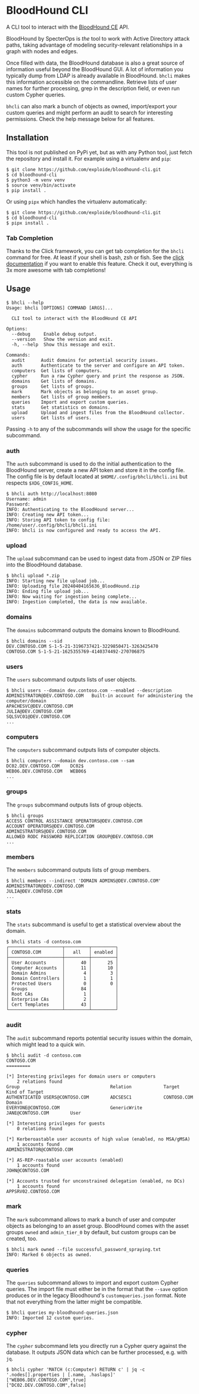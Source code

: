 # BloodHound CLI

A CLI tool to interact with the [BloodHound CE](https://github.com/SpecterOps/BloodHound) API.

BloodHound by SpecterOps is *the* tool to work with Active Directory attack paths, taking advantage of modeling security-relevant relationships in a graph with nodes and edges.

Once filled with data, the BloodHound database is also a great source of information useful beyond the BloodHound GUI.
A lot of information you typically dump from LDAP is already available in BloodHound.
`bhcli` makes this information accessible on the commandline.
Retrieve lists of user names for further processing, grep in the description field, or even run custom Cypher queries.

`bhcli` can also mark a bunch of objects as owned, import/export your custom queries and might perform an audit to search for interesting permissions.
Check the help message below for all features.


## Installation

This tool is not published on PyPi yet, but as with any Python tool, just fetch the repository and install it.
For example using a virtualenv and `pip`:

```console
$ git clone https://github.com/exploide/bloodhound-cli.git
$ cd bloodhound-cli
$ python3 -m venv venv
$ source venv/bin/activate
$ pip install .
```

Or using `pipx` which handles the virtualenv automatically:

```console
$ git clone https://github.com/exploide/bloodhound-cli.git
$ cd bloodhound-cli
$ pipx install .
```


### Tab Completion

Thanks to the Click framework, you can get tab completion for the `bhcli` command for free.
At least if your shell is bash, zsh or fish.
See the [click documentation](https://click.palletsprojects.com/en/latest/shell-completion/#enabling-completion) if you want to enable this feature.
Check it out, everything is 3x more awesome with tab completions!


## Usage

```console
$ bhcli --help
Usage: bhcli [OPTIONS] COMMAND [ARGS]...

  CLI tool to interact with the BloodHound CE API

Options:
  --debug     Enable debug output.
  --version   Show the version and exit.
  -h, --help  Show this message and exit.

Commands:
  audit      Audit domains for potential security issues.
  auth       Authenticate to the server and configure an API token.
  computers  Get lists of computers.
  cypher     Run a raw Cypher query and print the response as JSON.
  domains    Get lists of domains.
  groups     Get lists of groups.
  mark       Mark objects as belonging to an asset group.
  members    Get lists of group members.
  queries    Import and export custom queries.
  stats      Get statistics on domains.
  upload     Upload and ingest files from the BloodHound collector.
  users      Get lists of users.
```

Passing `-h` to any of the subcommands will show the usage for the specific subcommand.


### auth

The `auth` subcommand is used to do the initial authentication to the BloodHound server, create a new API token and store it in the config file.
The config file is by default located at `$HOME/.config/bhcli/bhcli.ini` but respects `$XDG_CONFIG_HOME`.

```console
$ bhcli auth http://localhost:8080
Username: admin
Password:
INFO: Authenticating to the BloodHound server...
INFO: Creating new API token...
INFO: Storing API token to config file: /home/user/.config/bhcli/bhcli.ini
INFO: bhcli is now configured and ready to access the API.
```


### upload

The `upload` subcommand can be used to ingest data from JSON or ZIP files into the BloodHound database.

```console
$ bhcli upload *.zip
INFO: Starting new file upload job...
INFO: Uploading file 20240404165636_BloodHound.zip
INFO: Ending file upload job...
INFO: Now waiting for ingestion being complete...
INFO: Ingestion completed, the data is now available.
```


### domains

The `domains` subcommand outputs the domains known to BloodHound.

```console
$ bhcli domains --sid
DEV.CONTOSO.COM	S-1-5-21-3196737421-3229850471-3263425470
CONTOSO.COM	S-1-5-21-1625355769-4140374492-270706875
```


### users

The `users` subcommand outputs lists of user objects.

```console
$ bhcli users --domain dev.contoso.com --enabled --description
ADMINISTRATOR@DEV.CONTOSO.COM	Built-in account for administering the computer/domain
APACHESVC@DEV.CONTOSO.COM
JULIA@DEV.CONTOSO.COM
SQLSVC01@DEV.CONTOSO.COM
...
```


### computers

The `computers` subcommand outputs lists of computer objects.

```console
$ bhcli computers --domain dev.contoso.com --sam
DC02.DEV.CONTOSO.COM	DC02$
WEB06.DEV.CONTOSO.COM	WEB06$
...
```


### groups

The `groups` subcommand outputs lists of group objects.

```console
$ bhcli groups
ACCESS CONTROL ASSISTANCE OPERATORS@DEV.CONTOSO.COM
ACCOUNT OPERATORS@DEV.CONTOSO.COM
ADMINISTRATORS@DEV.CONTOSO.COM
ALLOWED RODC PASSWORD REPLICATION GROUP@DEV.CONTOSO.COM
...
```


### members

The `members` subcommand outputs lists of group members.

```console
$ bhcli members --indirect 'DOMAIN ADMINS@DEV.CONTOSO.COM'
ADMINISTRATOR@DEV.CONTOSO.COM
JULIA@DEV.CONTOSO.COM
...
```


### stats

The `stats` subcommand is useful to get a statistical overview about the domain.

```console
$ bhcli stats -d contoso.com
┌────────────────────┬─────────┬─────────┐
│ CONTOSO.COM        │   all   │ enabled │
├────────────────────┼─────────┼─────────┤
│ User Accounts      │      40 │      25 │
│ Computer Accounts  │      11 │      10 │
│ Domain Admins      │       4 │       3 │
│ Domain Controllers │       1 │       1 │
│ Protected Users    │       0 │       0 │
│ Groups             │      84 │         │
│ Root CAs           │       1 │         │
│ Enterprise CAs     │       2 │         │
│ Cert Templates     │      43 │         │
└────────────────────┴─────────┴─────────┘
```


### audit

The `audit` subcommand reports potential security issues within the domain, which might lead to a quick win.

```console
$ bhcli audit -d contoso.com
CONTOSO.COM
=========

[*] Interesting privileges for domain users or computers
    2 relations found
Group                                  Relation            Target                  Kind of Target
AUTHENTICATED USERS@CONTOSO.COM        ADCSESC1            CONTOSO.COM             Domain
EVERYONE@CONTOSO.COM                   GenericWrite        JANE@CONTOSO.COM        User

[*] Interesting privileges for guests
    0 relations found

[*] Kerberoastable user accounts of high value (enabled, no MSA/gMSA)
    1 accounts found
ADMINISTRATOR@CONTOSO.COM

[*] AS-REP-roastable user accounts (enabled)
    1 accounts found
JOHN@CONTOSO.COM

[*] Accounts trusted for unconstrained delegation (enabled, no DCs)
    1 accounts found
APPSRV02.CONTOSO.COM
```


### mark

The `mark` subcommand allows to mark a bunch of user and computer objects as belonging to an asset group.
BloodHound comes with the asset groups `owned` and `admin_tier_0` by default, but custom groups can be created, too.

```console
$ bhcli mark owned --file successful_password_spraying.txt
INFO: Marked 6 objects as owned.
```


### queries

The `queries` subcommand allows to import and export custom Cypher queries.
The import file must either be in the format that the `--save` option produces or in the legacy Bloodhound's `customqueries.json` format.
Note that not everything from the latter might be compatible.

```console
$ bhcli queries my-bloodhound-queries.json
INFO: Imported 12 custom queries.
```


### cypher

The `cypher` subcommand lets you directly run a Cypher query against the database.
It outputs JSON data which can be further processed, e.g. with `jq`.

```console
$ bhcli cypher 'MATCH (c:Computer) RETURN c' | jq -c '.nodes[].properties | [.name, .haslaps]'
["WEB06.DEV.CONTOSO.COM",true]
["DC02.DEV.CONTOSO.COM",false]
```
